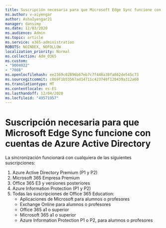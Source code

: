 ```yaml
---
title: Suscripción necesaria para que Microsoft Edge Sync funcione con cuentas de Azure Active Directory
ms.author: v-aiyengar
author: AshaIyengar21
manager: dansimp
ms.date: 12/03/2020
ms.audience: Admin
ms.topic: article
ms.service: o365-administration
ROBOTS: NOINDEX, NOFOLLOW
localization_priority: Normal
ms.collection: Adm_O365
ms.custom:
- "9004022"
- "7088"
ms.openlocfilehash: ee2369c02896b67eb7c7f448a38fa862de545c73
ms.sourcegitcommit: c069f1b53567ad14711c423740f120439a312a60
ms.translationtype: MT
ms.contentlocale: es-ES
ms.lasthandoff: 12/04/2020
ms.locfileid: "49571957"
---
```

# <a name="subscription-needed-for-microsoft-edge-sync-to-work-with-azure-active-directory-accounts"></a>Suscripción necesaria para que Microsoft Edge Sync funcione con cuentas de Azure Active Directory

La sincronización funcionará con cualquiera de las siguientes suscripciones:

1. Azure Active Directory Premium (P1 y P2)
1. Microsoft 365 Empresa Premium
1. Office 365 E3 y versiones posteriores
1. Azure Information Protection (P1 y P2)
1. Todas las suscripciones de Office 365 Education:
    - Aplicaciones de Microsoft para alumnos o profesores
    - Exchange Online para alumnos o profesores
    - Office 365 a1 o superior
    - Microsoft 365 a1 o superior
    - Azure Information Protection P1 o P2, para alumnos o profesores
